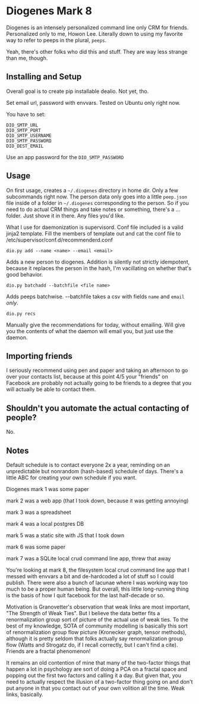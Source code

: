 Diogenes Mark 8
===

Diogenes is an intensely personalized command line only CRM for friends. Personalized only to me, Howon Lee. Literally down to using my favorite way to refer to peeps in the plural, `peeps`.

Yeah, there's other folks who did this and stuff. They are way less strange than me, though.

Installing and Setup
---

Overall goal is to create pip installable dealio. Not yet, tho.

Set email url, password with envvars. Tested on Ubuntu only right now.

You have to set:

```
DIO_SMTP_URL
DIO_SMTP_PORT
DIO_SMTP_USERNAME
DIO_SMTP_PASSWORD
DIO_DEST_EMAIL
```

Use an app password for the `DIO_SMTP_PASSWORD`


Usage
---
On first usage, creates a `~/.diogenes` directory in home dir. Only a few subcommands right now. The person data only goes into a little `peep.json` file inside of a folder in `~/.diogenes` corresponding to the person. So if you need to do actual CRM things and take notes or something, there's a ... folder. Just shove it in there. Any files you'd like.

What I use for daemonization is supervisord. Conf file included is a valid jinja2 template. Fill the members of template out and cat the conf file to /etc/supervisor/conf.d/recommenderd.conf

```
dio.py add --name <name> --email <email>
```

Adds a new person to diogenes. Addition is silently not strictly idempotent, because it replaces the person in the hash, I'm vacillating on whether that's good behavior.

```
dio.py batchadd --batchfile <file name>
```

Adds peeps batchwise. --batchfile takes a csv with fields `name` and `email` _only_.
```
dio.py recs
```

Manually give the recommendations for today, without emailing. Will give you the contents of what the daemon will email you, but just use the daemon.

Importing friends
---

I seriously recommend using pen and paper and taking an afternoon to go over your contacts list, because at this point 4/5 your "friends" on Facebook are probably not actually going to be friends to a degree that you will actually be able to contact them.

Shouldn't you automate the actual contacting of people?
---

No.

Notes
---

Default schedule is to contact everyone 2x a year, reminding on an unpredictable but nonrandom (hash-based) schedule of days. There's a little ABC for creating your own schedule if you want.

Diogenes mark 1 was some paper

mark 2 was a web app (that I took down, because it was getting annoying)

mark 3 was a spreadsheet

mark 4 was a local postgres DB

mark 5 was a static site with JS that I took down

mark 6 was some paper

mark 7 was a SQLite local crud command line app, threw that away

You're looking at mark 8, the filesystem local crud command line app that I messed with envvars a bit and de-hardcoded a lot of stuff so I could publish. There were also a bunch of lacunae where I was working way too much to be a proper human being. But overall, this little long-running thing is the basis of how I quit facebook for the last half-decade or so.

Motivation is Granovetter's observation that weak links are most important, "The Strength of Weak Ties". But I believe the data better fits a renormalization group sort of picture of the actual use of weak ties. To the best of my knowledge, SOTA of community modelling is basically this sort of renormalization group flow picture (Kronecker graph, tensor methods), although it is pretty seldom that folks actually say renormalization group flow (Watts and Strogatz do, if I recall correctly, but I can't find a cite). Friends are a fractal phenomenon!

It remains an old contention of mine that many of the two-factor things that happen a lot in psychology are sort of doing a PCA on a fractal space and popping out the first two factors and calling it a day. But given that, you need to actually respect the illusion of a two-factor thing going on and don't put anyone in that you contact out of your own volition all the time. Weak links, basically.
